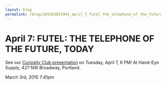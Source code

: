 ```yaml
---
layout: blog
permalink: /blog/201503031941_april_7_futel_the_telephone_of_the_future_today
---
```


# April 7: FUTEL: THE TELEPHONE OF THE FUTURE, TODAY

See our <a href="http://www.handeyesupply.com/blogs/curiosityclub/17349601-karl-anderson-futel-04-07-2015">Curiosity Club presentation</a> on Tuesday, April 7, 6 PM! At Hand-Eye Supply, 427 NW Broadway, Portland.



<div id="footer">
<span id="timestamp"> March 3rd, 2015 7:41pm </span>
</div>
